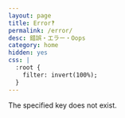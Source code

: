 ```yaml
---
layout: page
title: Error‽
permalink: /error/
desc: 錯誤・エラー・Oops
category: home
hidden: yes
css: |
  :root {
    filter: invert(100%);
  }
---
```


The specified key does not exist.

